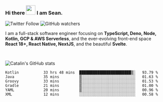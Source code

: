 ### Hi there <img src="https://raw.githubusercontent.com/MartinHeinz/MartinHeinz/master/wave.gif" width="30" /> I am Sean.

![Twitter Follow](https://img.shields.io/twitter/follow/JuniorDEVed?style=social)  ![GitHub watchers](https://img.shields.io/github/watchers/JuniorDEVed/JuniorDEVed?style=social)

 I am a full-stack software engineer focusing on **TypeScript, Deno, Node, Kotlin, GCP & AWS Serverless**, and the ever-evolving front-end space **React 18+, React Native, NextJS**, and the beautiful **Svelte**.
 
 <br>
 
 ![Catalin's GitHub stats](https://github-readme-stats.vercel.app/api?username=algoflows&theme=vue-dark)
 
 <!--START_SECTION:waka-->

```text
Kotlin           33 hrs 48 mins  ███████████████████████▒░   93.79 %
Java             35 mins         ▒░░░░░░░░░░░░░░░░░░░░░░░░   01.63 %
Groovy           33 mins         ▒░░░░░░░░░░░░░░░░░░░░░░░░   01.53 %
Gradle           21 mins         ▒░░░░░░░░░░░░░░░░░░░░░░░░   01.00 %
YAML             20 mins         ▒░░░░░░░░░░░░░░░░░░░░░░░░   00.96 %
XML              12 mins         ░░░░░░░░░░░░░░░░░░░░░░░░░   00.58 %
```

<!--END_SECTION:waka-->
